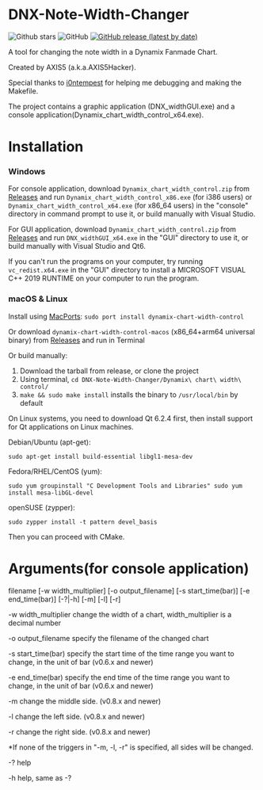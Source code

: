 ﻿# DNX-Note-Width-Changer
![Github stars](https://img.shields.io/github/stars/AXIS5hacker/DNX-Note-Width-Changer?logo=github)
![GitHub](https://img.shields.io/github/license/AXIS5hacker/DNX-Note-Width-Changer)
[![GitHub release (latest by date)](https://img.shields.io/github/v/release/AXIS5hacker/DNX-Note-Width-Changer?color=violet)](https://github.com/AXIS5hacker/DNX-Note-Width-Changer/releases/tag/v1.0.5)

A tool for changing the note width in a Dynamix Fanmade Chart.

Created by AXIS5 (a.k.a.AXIS5Hacker).

Special thanks to [i0ntempest](https://github.com/i0ntempest) for helping me debugging and making the Makefile.

The project contains a graphic application (DNX_widthGUI.exe) and a console application(Dynamix_chart_width_control_x64.exe).

# Installation

### Windows

For console application, download `Dynamix_chart_width_control.zip` from [Releases](https://github.com/AXIS5hacker/DNX-Note-Width-Changer/releases) and run `Dynamix_chart_width_control_x86.exe` (for i386 users) or `Dynamix_chart_width_control_x64.exe` (for x86_64 users) in the "console" directory in command prompt to use it, or build manually with Visual Studio.

For GUI application, download `Dynamix_chart_width_control.zip` from [Releases](https://github.com/AXIS5hacker/DNX-Note-Width-Changer/releases) and run `DNX_widthGUI_x64.exe` in the "GUI" directory to use it, or build manually with Visual Studio and Qt6.

If you can't run the programs on your computer, try running `vc_redist.x64.exe` in the "GUI" directory to install a MICROSOFT VISUAL C++ 2019 RUNTIME on your computer to run the program.

### macOS & Linux

Install using [MacPorts](https://www.macports.org): `sudo port install dynamix-chart-width-control`

Or download `dynamix-chart-width-control-macos` (x86_64+arm64 universal binary) from [Releases](https://github.com/AXIS5hacker/DNX-Note-Width-Changer/releases) and run in Terminal

Or build manually:

1. Download the tarball from release, or clone the project
2. Using terminal, `cd DNX-Note-Width-Changer/Dynamix\ chart\ width\ control/`
3. `make && sudo make install` installs the binary to `/usr/local/bin` by default

On Linux systems, you need to download Qt 6.2.4 first, then install support for Qt applications on Linux machines.

Debian/Ubuntu (apt-get):

`sudo apt-get install build-essential libgl1-mesa-dev`

Fedora/RHEL/CentOS (yum):

`sudo yum groupinstall "C Development Tools and Libraries"
sudo yum install mesa-libGL-devel`

openSUSE (zypper):

`sudo zypper install -t pattern devel_basis`

Then you can proceed with CMake.

# Arguments(for console application)

filename [-w width_multiplier] [-o output_filename] [-s start_time(bar)] [-e end_time(bar)] [-?|-h] [-m] [-l] [-r]


-w width_multiplier     change the width of a chart, width_multiplier is a decimal number

-o output_filename     specify the filename of the changed chart

-s start_time(bar)	   specify the start time of the time range you want to change, in the unit of bar (v0.6.x and newer)

-e end_time(bar)	   specify the end time of the time range you want to change, in the unit of bar (v0.6.x and newer)

-m                   change the middle side. (v0.8.x and newer)

-l                   change the left side. (v0.8.x and newer)

-r                   change the right side. (v0.8.x and newer)

*If none of the triggers in "-m, -l, -r" is specified, all sides will be changed.

-?                      help

-h                      help, same as -?
